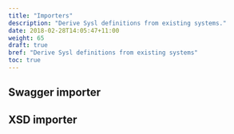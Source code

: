 ```yaml
---
title: "Importers"
description: "Derive Sysl definitions from existing systems."
date: 2018-02-28T14:05:47+11:00
weight: 65
draft: true
bref: "Derive Sysl definitions from existing systems"
toc: true
---
```


## Swagger importer

## XSD importer
